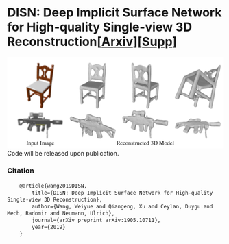 # DISN: Deep Implicit Surface Network for High-quality Single-view 3D Reconstruction[<a href="https://arxiv.org/abs/1905.10711">Arxiv</a>][<a href="https://weiyuewang.github.io/papers/neurips_2019_supp.pdf">Supp</a>]
![result](images/result.png)
Code will be released upon publication.

### Citation
        @article{wang2019DISN,
            title={DISN: Deep Implicit Surface Network for High-quality Single-view 3D Reconstruction},
            author={Wang, Weiyue and Qiangeng, Xu and Ceylan, Duygu and Mech, Radomir and Neumann, Ulrich},
            journal={arXiv preprint arXiv:1905.10711},
            year={2019}
        }

